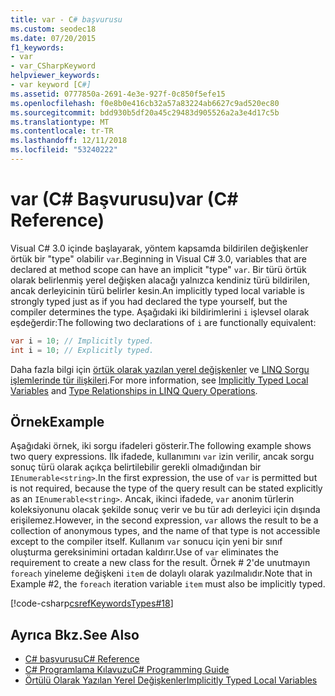 ```yaml
---
title: var - C# başvurusu
ms.custom: seodec18
ms.date: 07/20/2015
f1_keywords:
- var
- var_CSharpKeyword
helpviewer_keywords:
- var keyword [C#]
ms.assetid: 0777850a-2691-4e3e-927f-0c850f5efe15
ms.openlocfilehash: f0e8b0e416cb32a57a83224ab6627c9ad520ec80
ms.sourcegitcommit: bdd930b5df20a45c29483d905526a2a3e4d17c5b
ms.translationtype: MT
ms.contentlocale: tr-TR
ms.lasthandoff: 12/11/2018
ms.locfileid: "53240222"
---
```

# <a name="var-c-reference"></a><span data-ttu-id="38bf6-102">var (C# Başvurusu)</span><span class="sxs-lookup"><span data-stu-id="38bf6-102">var (C# Reference)</span></span>
<span data-ttu-id="38bf6-103">Visual C# 3.0 içinde başlayarak, yöntem kapsamda bildirilen değişkenler örtük bir "type" olabilir `var`.</span><span class="sxs-lookup"><span data-stu-id="38bf6-103">Beginning in Visual C# 3.0, variables that are declared at method scope can have an implicit "type" `var`.</span></span> <span data-ttu-id="38bf6-104">Bir türü örtük olarak belirlenmiş yerel değişken alacağı yalnızca kendiniz türü bildirilen, ancak derleyicinin türü belirler kesin.</span><span class="sxs-lookup"><span data-stu-id="38bf6-104">An implicitly typed local variable is strongly typed just as if you had declared the type yourself, but the compiler determines the type.</span></span> <span data-ttu-id="38bf6-105">Aşağıdaki iki bildirimlerini `i` işlevsel olarak eşdeğerdir:</span><span class="sxs-lookup"><span data-stu-id="38bf6-105">The following two declarations of `i` are functionally equivalent:</span></span>  
  
```csharp  
var i = 10; // Implicitly typed. 
int i = 10; // Explicitly typed. 
```  
  
 <span data-ttu-id="38bf6-106">Daha fazla bilgi için [örtük olarak yazılan yerel değişkenler](../../../csharp/programming-guide/classes-and-structs/implicitly-typed-local-variables.md) ve [LINQ Sorgu işlemlerinde tür ilişkileri](../../../csharp/programming-guide/concepts/linq/type-relationships-in-linq-query-operations.md).</span><span class="sxs-lookup"><span data-stu-id="38bf6-106">For more information, see [Implicitly Typed Local Variables](../../../csharp/programming-guide/classes-and-structs/implicitly-typed-local-variables.md) and [Type Relationships in LINQ Query Operations](../../../csharp/programming-guide/concepts/linq/type-relationships-in-linq-query-operations.md).</span></span>  
  
## <a name="example"></a><span data-ttu-id="38bf6-107">Örnek</span><span class="sxs-lookup"><span data-stu-id="38bf6-107">Example</span></span>  
 <span data-ttu-id="38bf6-108">Aşağıdaki örnek, iki sorgu ifadeleri gösterir.</span><span class="sxs-lookup"><span data-stu-id="38bf6-108">The following example shows two query expressions.</span></span> <span data-ttu-id="38bf6-109">İlk ifadede, kullanımını `var` izin verilir, ancak sorgu sonuç türü olarak açıkça belirtilebilir gerekli olmadığından bir `IEnumerable<string>`.</span><span class="sxs-lookup"><span data-stu-id="38bf6-109">In the first expression, the use of `var` is permitted but is not required, because the type of the query result can be stated explicitly as an `IEnumerable<string>`.</span></span> <span data-ttu-id="38bf6-110">Ancak, ikinci ifadede, `var` anonim türlerin koleksiyonunu olacak şekilde sonuç verir ve bu tür adı derleyici için dışında erişilemez.</span><span class="sxs-lookup"><span data-stu-id="38bf6-110">However, in the second expression, `var` allows the result to be a collection of anonymous types, and the name of that type is not accessible except to the compiler itself.</span></span> <span data-ttu-id="38bf6-111">Kullanım `var` sonucu için yeni bir sınıf oluşturma gereksinimini ortadan kaldırır.</span><span class="sxs-lookup"><span data-stu-id="38bf6-111">Use of `var` eliminates the requirement to create a new class for the result.</span></span> <span data-ttu-id="38bf6-112">Örnek # 2'de unutmayın `foreach` yineleme değişkeni `item` de dolaylı olarak yazılmalıdır.</span><span class="sxs-lookup"><span data-stu-id="38bf6-112">Note that in Example #2, the `foreach` iteration variable `item` must also be implicitly typed.</span></span>  
  
 [!code-csharp[csrefKeywordsTypes#18](../../../csharp/language-reference/keywords/codesnippet/CSharp/var_1.cs)]  
  
## <a name="see-also"></a><span data-ttu-id="38bf6-113">Ayrıca Bkz.</span><span class="sxs-lookup"><span data-stu-id="38bf6-113">See Also</span></span>

- [<span data-ttu-id="38bf6-114">C# başvurusu</span><span class="sxs-lookup"><span data-stu-id="38bf6-114">C# Reference</span></span>](../../../csharp/language-reference/index.md)  
- [<span data-ttu-id="38bf6-115">C# Programlama Kılavuzu</span><span class="sxs-lookup"><span data-stu-id="38bf6-115">C# Programming Guide</span></span>](../../../csharp/programming-guide/index.md)  
- [<span data-ttu-id="38bf6-116">Örtülü Olarak Yazılan Yerel Değişkenler</span><span class="sxs-lookup"><span data-stu-id="38bf6-116">Implicitly Typed Local Variables</span></span>](../../../csharp/programming-guide/classes-and-structs/implicitly-typed-local-variables.md)
